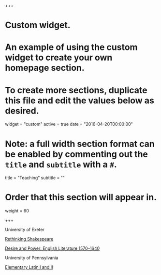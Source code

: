 +++
# Custom widget.
# An example of using the custom widget to create your own homepage section.
# To create more sections, duplicate this file and edit the values below as desired.
widget = "custom"
active = true
date = "2016-04-20T00:00:00"

# Note: a full width section format can be enabled by commenting out the `title` and `subtitle` with a `#`.
title = "Teaching"
subtitle = ""

# Order that this section will appear in.
weight = 60

+++

University of Exeter

[Rethinking Shakespeare](https://humanities.exeter.ac.uk/english/modules/eas1041/)

[Desire and Power: English Literature 1570–1640](https://humanities.exeter.ac.uk/english/modules/eas2026/)


University of Pennsylvania

[Elementary Latin I and II](https://catalog.upenn.edu/courses/latn/)
